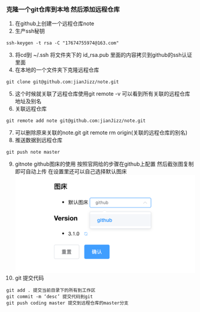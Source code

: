 ### 克隆一个git仓库到本地 然后添加远程仓库
1. 在github上创建一个远程仓库note 
2. 生产ssh秘钥 
```
ssh-keygen -t rsa -C "17674755974@163.com" 
```
3. 将cd到 ~/.ssh 将文件夹下的 id_rsa.pub 里面的内容拷贝到github的ssh认证里面
4. 在本地的一个文件夹下克隆远程仓库
```
git clone git@github.com:jianJizz/note.git
```
5. 这个时候就关联了远程仓库使用git remote -v 可以看到所有关联的远程仓库地址及别名
6. 关联远程仓库
```
git remote add note git@github.com:jianJizz/note.git
```
7. 可以删除原来关联的note.git git remote rm origin(关联的远程仓库的别名)
8. 推送数据到远程仓库
```
git push note master
```
9. gitnote github图床的使用 按照官网给的步骤在github上配置 然后截张图复制即可自动上传 在设置里还可以自己选择默认图床
![title](https://raw.githubusercontent.com/jianJizz/gitnote-images/master/gitnote/2019/05/01/1556648610629-1556648610631.png)
10. git 提交代码 
```
git add . 提交当前目录下的所有到工作区
git commit -m ‘desc’ 提交代码到git
git push coding master 提交到远程仓库的master分支
```
